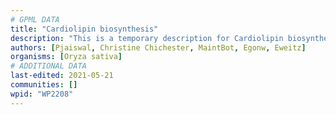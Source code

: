 ```yaml
---
# GPML DATA
title: "Cardiolipin biosynthesis"
description: "This is a temporary description for Cardiolipin biosynthesis"
authors: [Pjaiswal, Christine Chichester, MaintBot, Egonw, Eweitz]
organisms: [Oryza sativa]
# ADDITIONAL DATA
last-edited: 2021-05-21
communities: []
wpid: "WP2208"
---
```

